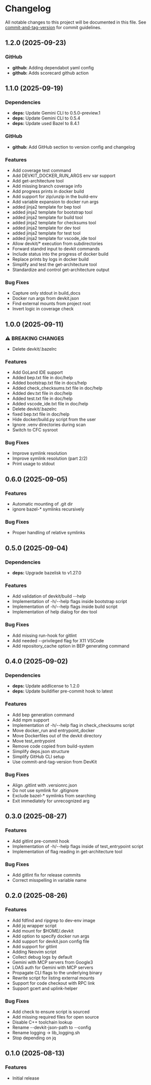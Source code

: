 # Changelog

All notable changes to this project will be documented in this file. See [commit-and-tag-version](https://github.com/absolute-version/commit-and-tag-version) for commit guidelines.

## 1.2.0 (2025-09-23)


### GitHub

* **github:** Adding dependabot yaml config
* **github:** Adds scorecard github action

## 1.1.0 (2025-09-19)


### Dependencies

* **deps:** Update Gemini CLI to 0.5.0-preview.1
* **deps:** Update Gemini CLI to 0.5.4
* **deps:** Update used Bazel to 8.4.1


### GitHub

* **github:** Add GitHub section to version config and changelog


### Features

* Add coverage test command
* Add DEVKIT_DOCKER_RUN_ARGS env var support
* Add get-architecture tool
* Add missing branch coverage info
* Add progress prints in docker build
* Add support for zip/unzip in the build-env
* Add variable expansion to docker run args
* added jinja2 template for bep tool
* added jinja2 template for bootstrap tool
* added jinja2 template for build tool
* added jinja2 template for checksums tool
* added jinja2 template for dev tool
* added jinja2 template for test tool
* added jinja2 template for vscode_ide tool
* Allow devkit/* execution from subdirectories
* Forward standrd input to devkit commands
* Include status into the progress of docker build
* Replace prints by logs in docker build
* Simplify and test the get-architecture tool
* Standardize and control get-architecture output


### Bug Fixes

* Capture only stdout in build_docs
* Docker run args from devkit.json
* Find external mounts from project root
* Invert logic in coverage check

## 1.0.0 (2025-09-11)


### ⚠ BREAKING CHANGES

* Delete devkit/.bazelrc

### Features

* Add GoLand IDE support
* Added bep.txt file in doc/help
* Added bootstrap.txt file in docs/help
* Added check_checksums.txt file in doc/help
* Added dev.txt file in doc/help
* Added test.txt file in doc/help
* Added vscode_ide.txt file in doc/help
* Delete devkit/.bazelrc
* fixed bep.txt file in doc/help
* Hide docker/build.py script from the user
* Ignore .venv directories during scan
* Switch to CFC sysroot


### Bug Fixes

* Improve symlink resolution
* Improve symlink resolution (part 2/2)
* Print usage to stdout

## 0.6.0 (2025-09-05)


### Features

* Automatic mounting of .git dir
* ignore bazel-* symlinks recursively


### Bug Fixes

* Proper handling of relative symlinks

## 0.5.0 (2025-09-04)


### Dependencies

* **deps:** Upgrade bazelisk to v1.27.0


### Features

* Add validation of devkit/build --help
* Implementation of -h/--help flags inside bootstrap script
* Implementation of -h/--help flags inside build script
* Implementation of help dialog for dev tool


### Bug Fixes

* Add missing run-hook for gitlint
* Add needed --privileged flag for X11 VSCode
* Add repository_cache option in BEP generating command

## 0.4.0 (2025-09-02)


### Dependencies

* **deps:** Update addlicense to 1.2.0
* **deps:** Update buildifier pre-commit hook to latest


### Features

* Add bep generation command
* Add mpm support
* Implementation of -h/--help flag in check_checksums script
* Move docker_run and entrypoint_docker
* Move Dockerfiles out of the devkit directory
* Move test_entrypoint
* Remove code copied from build-system
* Simplify deps.json structure
* Simplify GitHub CLI setup
* Use commit-and-tag-version from DevKit


### Bug Fixes

* Align .gitlint with .versionrc.json
* Do not use symlink for .gitignore
* Exclude bazel-* symlinks from searching
* Exit immediately for unrecognized arg

## 0.3.0 (2025-08-27)


### Features

* Add gitlint pre-commit hook
* Implementation of -h/--help flags inside of test_entrypoint script
* Implementation of flag reading in get-architecture tool


### Bug Fixes

* Add gitlint fix for release commits
* Correct misspelling in variable name

## 0.2.0 (2025-08-26)


### Features

* Add fdfind and ripgrep to dev-env image
* Add jq wrapper script
* Add mount for $HOME/.devkit
* Add option to specify docker run args
* Add support for devkit.json config file
* Add support for gitlint
* Adding Neovim script
* Collect debug logs by default
* Gemini with MCP servers from Google3
* LOAS auth for Gemini with MCP servers
* Propagate CLI flags to the underlying binary
* Rewrite script for listing external mounts
* Support for code checkout with RPC link
* Support gcert and uplink-helper


### Bug Fixes

* Add check to ensure script is sourced
* Add missing required files for open source
* Disable C++ toolchain lookup
* Rename --devkit-json-path to --config
* Rename logging -> lib_logging.sh
* Stop depending on jq

## 0.1.0 (2025-08-13)


### Features

* Initial release
